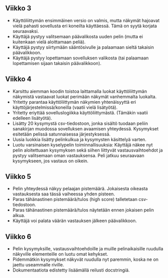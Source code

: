 ## Viikko 3

- Käyttöliittymän ensimmäinen versio on valmis, mutta näkymät hajoavat vielä pahasti  sovellusta  eri koneilta käyttäessä. Tämä on 
syytä korjata seuraavaksi.
- Käyttäjä pystyy valitsemaan päävalikosta uuden pelin (mutta ei 
kuitenkaan vielä aloittamaan peliä).
- Käyttäjä pystyy siirtymään sääntösivulle ja palaamaan sieltä takaisin 
päävalikkoon.
- Käyttäjä pystyy lopettamaan sovelluksen valikosta (tai palaamaan 
lopettamisen sijaan takaisin päävalikkoon).


## Viikko 4

- Karsittu aiemman koodin toistoa laittamalla luokat käyttöliittymän näkymistä vastaavat luokat perimään näkymät vanhemmalta 
luokalta.
- Yritetty parantaa käyttöliittymän näkymien yhtenäisyyttä eri käyttöjärjestelmissä/koneilla (vaatii vielä lisätyötä).
- Yritetty eriyttää sovelluslogiikka käyttöliittymästä. (Tämäkin vaatii edelleen lisätyötä).
- Lisätty 20 kysymystä csv-tiedostoon, jonka sisältö tuodaan peliin sanakirjan muodossa sovelluksen avaamisen yhteydessä. 
Kysymykset esitetään pelissä satunnaisessa järjestyksessä.
- Uusia luokkia lisätty pelinkulkua ja kysymysten käsittelyä varten.
- Luotu varsinaisen kyselypelin toiminnallisuuksia: Käyttäjä näkee nyt pelin aloitettuaan kysymyksen sekä siihen liittyvät 
vastausvaihtoehdot ja pystyy valitsemaan oman vastauksensa. Peli jatkuu seuraavaan kysymykseen, jos vastaus on oikein.


## Viikko 5

- Pelin yhteydessä näkyy pelaajan pistemäärä. Jokaisesta oikeasta 
vastauksesta saa tässä vaiheessa yhden pisteen.
- Paras tähänastinen pistemäärä/tulos (high score) talletetaan csv-tiedostoon.
- Paras tähänastinen pistemäärä/tulos näytetään ennen jokaisen pelin alkua.
- Käyttäjä voi palata väärän vastauksen jälkeen päävalikkoon.

## Viikko 6

- Pelin kysymyksille, vastausvaihtoehdoille ja muille pelinaikaisille 
ruudulla näkyville elementeille on luotu omat kehykset.
- Pidemmätkin kysymykset näkyvät ruudulla nyt paremmin, koska ne on jaettu 
useammalle riville.
- Dokumentaatiota edistetty lisäämällä reilusti docstringiä.

